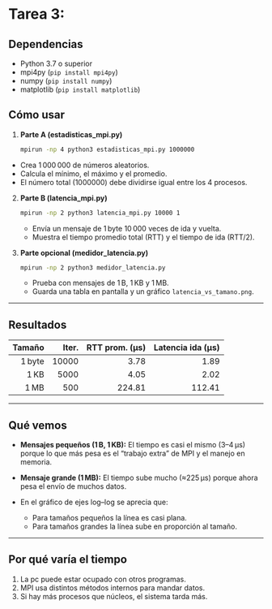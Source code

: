 # Tarea 3:

## Dependencias
- Python 3.7 o superior  
- mpi4py (`pip install mpi4py`)  
- numpy (`pip install numpy`)  
- matplotlib (`pip install matplotlib`)  

## Cómo usar

1. **Parte A (estadisticas_mpi.py)**  
   ```bash
   mpirun -np 4 python3 estadisticas_mpi.py 1000000
   ````

* Crea 1 000 000 de números aleatorios.
* Calcula el mínimo, el máximo y el promedio.
* El número total (1000000) debe dividirse igual entre los 4 procesos.

2. **Parte B (latencia\_mpi.py)**

   ```bash
   mpirun -np 2 python3 latencia_mpi.py 10000 1
   ```

   * Envía un mensaje de 1 byte 10 000 veces de ida y vuelta.
   * Muestra el tiempo promedio total (RTT) y el tiempo de ida (RTT/2).

3. **Parte opcional (medidor\_latencia.py)**

   ```bash
   mpirun -np 2 python3 medidor_latencia.py
   ```

   * Prueba con mensajes de 1 B, 1 KB y 1 MB.
   * Guarda una tabla en pantalla y un gráfico `latencia_vs_tamano.png`.

---

## Resultados

| Tamaño | Iter. | RTT prom. (µs) | Latencia ida (µs) |
| -----: | ----: | -------------: | ----------------: |
| 1 byte | 10000 |           3.78 |              1.89 |
|   1 KB |  5000 |           4.05 |              2.02 |
|   1 MB |   500 |         224.81 |            112.41 |

---

## Qué vemos

* **Mensajes pequeños (1 B, 1 KB):**
  El tiempo es casi el mismo (3–4 µs) porque lo que más pesa es el “trabajo extra” de MPI y el manejo en memoria.

* **Mensaje grande (1 MB):**
  El tiempo sube mucho (≈225 µs) porque ahora pesa el envío de muchos datos.

* En el gráfico de ejes log–log se aprecia que:

  * Para tamaños pequeños la línea es casi plana.
  * Para tamaños grandes la línea sube en proporción al tamaño.

---

## Por qué varía el tiempo

1. La pc puede estar ocupado con otros programas.
2. MPI usa distintos métodos internos para mandar datos.
3. Si hay más procesos que núcleos, el sistema tarda más.